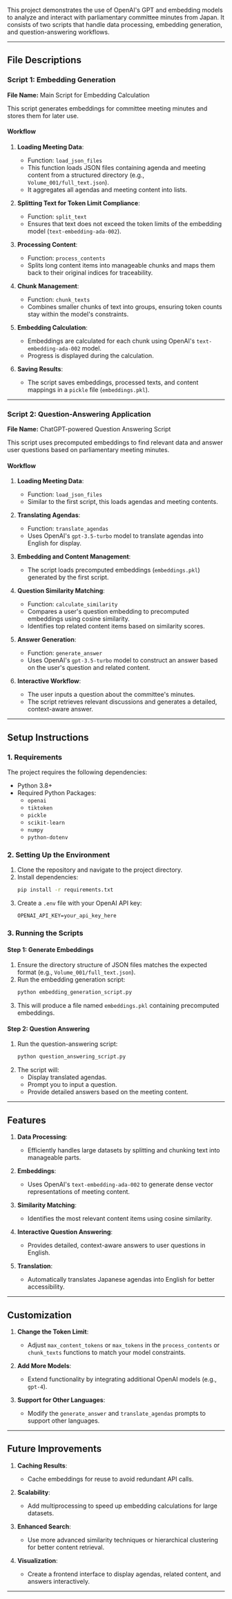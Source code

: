 This project demonstrates the use of OpenAI's GPT and embedding models to analyze and interact with parliamentary committee minutes from Japan. It consists of two scripts that handle data processing, embedding generation, and question-answering workflows.

---

## **File Descriptions**

### **Script 1: Embedding Generation**
**File Name:** Main Script for Embedding Calculation

This script generates embeddings for committee meeting minutes and stores them for later use.

#### **Workflow**
1. **Loading Meeting Data**:
    - Function: `load_json_files`
    - This function loads JSON files containing agenda and meeting content from a structured directory (e.g., `Volume_001/full_text.json`).
    - It aggregates all agendas and meeting content into lists.

2. **Splitting Text for Token Limit Compliance**:
    - Function: `split_text`
    - Ensures that text does not exceed the token limits of the embedding model (`text-embedding-ada-002`).

3. **Processing Content**:
    - Function: `process_contents`
    - Splits long content items into manageable chunks and maps them back to their original indices for traceability.

4. **Chunk Management**:
    - Function: `chunk_texts`
    - Combines smaller chunks of text into groups, ensuring token counts stay within the model's constraints.

5. **Embedding Calculation**:
    - Embeddings are calculated for each chunk using OpenAI's `text-embedding-ada-002` model.
    - Progress is displayed during the calculation.

6. **Saving Results**:
    - The script saves embeddings, processed texts, and content mappings in a `pickle` file (`embeddings.pkl`).

---

### **Script 2: Question-Answering Application**
**File Name:** ChatGPT-powered Question Answering Script

This script uses precomputed embeddings to find relevant data and answer user questions based on parliamentary meeting minutes.

#### **Workflow**
1. **Loading Meeting Data**:
    - Function: `load_json_files`
    - Similar to the first script, this loads agendas and meeting contents.

2. **Translating Agendas**:
    - Function: `translate_agendas`
    - Uses OpenAI's `gpt-3.5-turbo` model to translate agendas into English for display.

3. **Embedding and Content Management**:
    - The script loads precomputed embeddings (`embeddings.pkl`) generated by the first script.

4. **Question Similarity Matching**:
    - Function: `calculate_similarity`
    - Compares a user's question embedding to precomputed embeddings using cosine similarity.
    - Identifies top related content items based on similarity scores.

5. **Answer Generation**:
    - Function: `generate_answer`
    - Uses OpenAI's `gpt-3.5-turbo` model to construct an answer based on the user's question and related content.

6. **Interactive Workflow**:
    - The user inputs a question about the committee's minutes.
    - The script retrieves relevant discussions and generates a detailed, context-aware answer.

---

## **Setup Instructions**

### **1. Requirements**
The project requires the following dependencies:

- Python 3.8+
- Required Python Packages:
    - `openai`
    - `tiktoken`
    - `pickle`
    - `scikit-learn`
    - `numpy`
    - `python-dotenv`

### **2. Setting Up the Environment**
1. Clone the repository and navigate to the project directory.
2. Install dependencies:
    ```bash
    pip install -r requirements.txt
    ```
3. Create a `.env` file with your OpenAI API key:
    ```
    OPENAI_API_KEY=your_api_key_here
    ```

### **3. Running the Scripts**

#### **Step 1: Generate Embeddings**
1. Ensure the directory structure of JSON files matches the expected format (e.g., `Volume_001/full_text.json`).
2. Run the embedding generation script:
    ```bash
    python embedding_generation_script.py
    ```
3. This will produce a file named `embeddings.pkl` containing precomputed embeddings.

#### **Step 2: Question Answering**
1. Run the question-answering script:
    ```bash
    python question_answering_script.py
    ```
2. The script will:
    - Display translated agendas.
    - Prompt you to input a question.
    - Provide detailed answers based on the meeting content.

---

## **Features**

1. **Data Processing**:
    - Efficiently handles large datasets by splitting and chunking text into manageable parts.
    
2. **Embeddings**:
    - Uses OpenAI's `text-embedding-ada-002` to generate dense vector representations of meeting content.

3. **Similarity Matching**:
    - Identifies the most relevant content items using cosine similarity.

4. **Interactive Question Answering**:
    - Provides detailed, context-aware answers to user questions in English.

5. **Translation**:
    - Automatically translates Japanese agendas into English for better accessibility.

---

## **Customization**

1. **Change the Token Limit**:
    - Adjust `max_content_tokens` or `max_tokens` in the `process_contents` or `chunk_texts` functions to match your model constraints.

2. **Add More Models**:
    - Extend functionality by integrating additional OpenAI models (e.g., `gpt-4`).

3. **Support for Other Languages**:
    - Modify the `generate_answer` and `translate_agendas` prompts to support other languages.

---

## **Future Improvements**

1. **Caching Results**:
    - Cache embeddings for reuse to avoid redundant API calls.

2. **Scalability**:
    - Add multiprocessing to speed up embedding calculations for large datasets.

3. **Enhanced Search**:
    - Use more advanced similarity techniques or hierarchical clustering for better content retrieval.

4. **Visualization**:
    - Create a frontend interface to display agendas, related content, and answers interactively.

---
